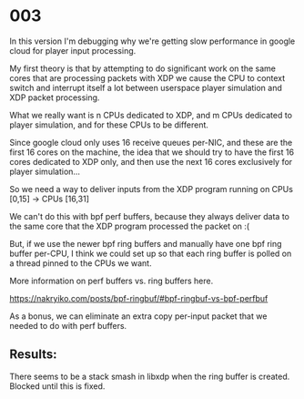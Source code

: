 # 003

In this version I'm debugging why we're getting slow performance in google cloud for player input processing.

My first theory is that by attempting to do significant work on the same cores that are processing packets with XDP we cause the CPU to context switch and interrupt itself a lot between userspace player simulation and XDP packet processing.

What we really want is n CPUs dedicated to XDP, and m CPUs dedicated to player simulation, and for these CPUs to be different.

Since google cloud only uses 16 receive queues per-NIC, and these are the first 16 cores on the machine, the idea that we should try to have the first 16 cores dedicated to XDP only, and then use the next 16 cores exclusively for player simulation...

So we need a way to deliver inputs from the XDP program running on CPUs [0,15] -> CPUs [16,31]

We can't do this with bpf perf buffers, because they always deliver data to the same core that the XDP program processed the packet on :(

But, if we use the newer bpf ring buffers and manually have one bpf ring buffer per-CPU, I think we could set up so that each ring buffer is polled on a thread pinned to the CPUs we want.

More information on perf buffers vs. ring buffers here.

https://nakryiko.com/posts/bpf-ringbuf/#bpf-ringbuf-vs-bpf-perfbuf

As a bonus, we can eliminate an extra copy per-input packet that we needed to do with perf buffers.

## Results:

There seems to be a stack smash in libxdp when the ring buffer is created. Blocked until this is fixed.
